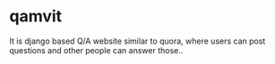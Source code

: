 # qamvit

It is django based Q/A website similar to quora, where users can post questions and other people can answer those..
